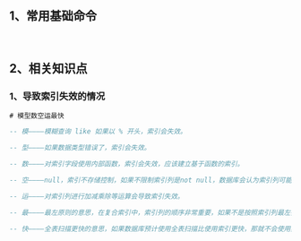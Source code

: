 ## 1、常用基础命令

​		

## 2、相关知识点

### 1、导致索引失效的情况

```sql
# 模型数空运最快

-- 模————模糊查询 like 如果以 % 开头，索引会失效。

-- 型————如果数据类型错误了，索引会失效。

-- 数————对索引字段使用内部函数，索引会失效，应该建立基于函数的索引。

-- 空————null，索引不存储控制，如果不限制索引列是not null，数据库会认为索引列可能存在空值，也不会按照索引进行计算。

-- 运————对索引列进行加减乘除等运算会导致索引失效。

-- 最————最左原则的意思，在复合索引中，索引列的顺序非常重要，如果不是按照索引列最左列开始进行查找，则无法使用索引。

-- 快————全表扫描更快的意思，如果数据库预计使用全表扫描比使用索引更快，那就不会使用索引。

```





